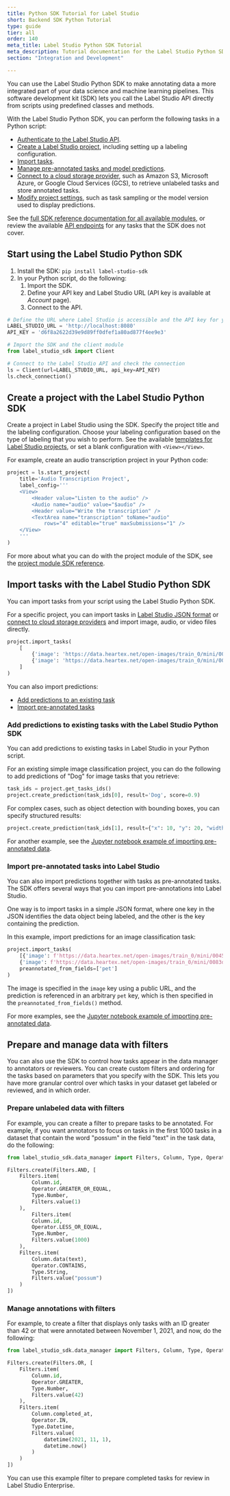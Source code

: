 ```yaml
---
title: Python SDK Tutorial for Label Studio
short: Backend SDK Python Tutorial 
type: guide
tier: all
order: 140
meta_title: Label Studio Python SDK Tutorial
meta_description: Tutorial documentation for the Label Studio Python SDK. How and why to use the SDK for data labeling project creation and annotated task parsing.
section: "Integration and Development"

---
```


You can use the Label Studio Python SDK to make annotating data a more integrated part of your data science and machine learning pipelines. This software development kit (SDK) lets you call the Label Studio API directly from scripts using predefined classes and methods. 

With the Label Studio Python SDK, you can perform the following tasks in a Python script:
- [Authenticate to the Label Studio API](#Start-using-the-Label-Studio-Python-SDK).
- [Create a Label Studio project](#Create-a-project-with-the-Label-Studio-Python-SDK), including setting up a labeling configuration. 
- [Import tasks](#Import-tasks-with-the-Label-Studio-Python-SDK).
- [Manage pre-annotated tasks and model predictions](#Add-predictions-to-existing-tasks-with-the-Label-Studio-Python-SDK).
- [Connect to a cloud storage provider](https://github.com/heartexlabs/label-studio-sdk/blob/master/examples/annotate_data_from_gcs/annotate_data_from_gcs.ipynb), such as Amazon S3, Microsoft Azure, or Google Cloud Services (GCS), to retrieve unlabeled tasks and store annotated tasks.
- [Modify project settings](/sdk/project.html#label_studio_sdk.project.Project.set_params), such as task sampling or the model version used to display predictions. 

See the [full SDK reference documentation for all available modules](/sdk/index.html), or review the available [API endpoints](/api) for any tasks that the SDK does not cover. 

## Start using the Label Studio Python SDK

1. Install the SDK:
   `pip install label-studio-sdk`
2. In your Python script, do the following:
   1. Import the SDK.
   2. Define your API key and Label Studio URL (API key is available at _Account_ page).
   3. Connect to the API.
```python
# Define the URL where Label Studio is accessible and the API key for your user account
LABEL_STUDIO_URL = 'http://localhost:8080'
API_KEY = 'd6f8a2622d39e9d89ff0dfef1a80ad877f4ee9e3'

# Import the SDK and the client module
from label_studio_sdk import Client

# Connect to the Label Studio API and check the connection
ls = Client(url=LABEL_STUDIO_URL, api_key=API_KEY)
ls.check_connection()
```

## Create a project with the Label Studio Python SDK

Create a project in Label Studio using the SDK. Specify the project title and the labeling configuration. Choose your labeling configuration based on the type of labeling that you wish to perform. See the available [templates for Label Studio projects](/templates), or set a blank configuration with `<View></View>`. 

For example, create an audio transcription project in your Python code:
```python
project = ls.start_project(
    title='Audio Transcription Project',
    label_config='''
    <View>
        <Header value="Listen to the audio" />
        <Audio name="audio" value="$audio" />
        <Header value="Write the transcription" />
        <TextArea name="transcription" toName="audio"
            rows="4" editable="true" maxSubmissions="1" />
    </View>
    '''
)
```

For more about what you can do with the project module of the SDK, see the [project module SDK reference](/sdk/project.html). 

## Import tasks with the Label Studio Python SDK

You can import tasks from your script using the Label Studio Python SDK. 

For a specific project, you can import tasks in [Label Studio JSON format](tasks.html#Basic-Label-Studio-JSON-format) or [connect to cloud storage providers](https://github.com/heartexlabs/label-studio-sdk/blob/master/examples/annotate_data_from_gcs/annotate_data_from_gcs.ipynb) and import image, audio, or video files directly. 

```python
project.import_tasks(
    [
        {'image': 'https://data.heartex.net/open-images/train_0/mini/0045dd96bf73936c.jpg'},
        {'image': 'https://data.heartex.net/open-images/train_0/mini/0083d02f6ad18b38.jpg'}
    ]
)
```

You can also import predictions:
- [Add predictions to an existing task](#Add-predictions-to-existing-tasks-with-the-Label-Studio-Python-SDK)
- [Import pre-annotated tasks](#Import-pre-annotated-tasks-into-Label-Studio)

### Add predictions to existing tasks with the Label Studio Python SDK

You can add predictions to existing tasks in Label Studio in your Python script. 

For an existing simple image classification project, you can do the following to add predictions of "Dog" for image tasks that you retrieve:
```python
task_ids = project.get_tasks_ids()
project.create_prediction(task_ids[0], result='Dog', score=0.9)
```

For complex cases, such as object detection with bounding boxes, you can specify structured results:
```python
project.create_prediction(task_ids[1], result={"x": 10, "y": 20, "width": 30, "height": 40, "label": ["Dog"]}, score=0.9)
```

For another example, see the [Jupyter notebook example of importing pre-annotated data](https://github.com/heartexlabs/label-studio-sdk/blob/master/examples/import_preannotations/import_preannotations.ipynb).

### Import pre-annotated tasks into Label Studio

You can also import predictions together with tasks as pre-annotated tasks. The SDK offers several ways that you can import pre-annotations into Label Studio.

One way is to import tasks in a simple JSON format, where one key in the JSON identifies the data object being labeled, and the other is the key containing the prediction. 

In this example, import predictions for an image classification task:
```python
project.import_tasks(
    [{'image': f'https://data.heartex.net/open-images/train_0/mini/0045dd96bf73936c.jpg', 'pet': 'Dog'},
    {'image': f'https://data.heartex.net/open-images/train_0/mini/0083d02f6ad18b38.jpg', 'pet': 'Cat'}],
    preannotated_from_fields=['pet']
)
```
The image is specified in the `image` key using a public URL, and the prediction is referenced in an arbitrary `pet` key, which is then specified in the `preannotated_from_fields()` method.  

For more examples, see the [Jupyter notebook example of importing pre-annotated data](https://github.com/heartexlabs/label-studio-sdk/blob/master/examples/import_preannotations/import_preannotations.ipynb).

## Prepare and manage data with filters

You can also use the SDK to control how tasks appear in the data manager to annotators or reviewers. You can create custom filters and ordering for the tasks based on parameters that you specify with the SDK. This lets you have more granular control over which tasks in your dataset get labeled or reviewed, and in which order.

### Prepare unlabeled data with filters

For example, you can create a filter to prepare tasks to be annotated. For example, if you want annotators to focus on tasks in the first 1000 tasks in a dataset that contain the word "possum" in the field "text" in the task data, do the following: 
```python
from label_studio_sdk.data_manager import Filters, Column, Type, Operator

Filters.create(Filters.AND, [
    Filters.item(
        Column.id,
        Operator.GREATER_OR_EQUAL,
        Type.Number,
        Filters.value(1)
    ),
        Filters.item(
        Column.id,
        Operator.LESS_OR_EQUAL,
        Type.Number,
        Filters.value(1000)
    ),
    Filters.item(
        Column.data(text),
        Operator.CONTAINS,
        Type.String,
        Filters.value("possum")
    )
])
```

### Manage annotations with filters 

For example, to create a filter that displays only tasks with an ID greater than 42 or that were annotated between November 1, 2021, and now, do the following:
```python
from label_studio_sdk.data_manager import Filters, Column, Type, Operator

Filters.create(Filters.OR, [
    Filters.item(
        Column.id,
        Operator.GREATER,
        Type.Number,
        Filters.value(42)
    ),
    Filters.item(
        Column.completed_at,
        Operator.IN,
        Type.Datetime,
        Filters.value(
            datetime(2021, 11, 1),
            datetime.now()
        )
    )
])
```
You can use this example filter to prepare completed tasks for review in Label Studio Enterprise.
